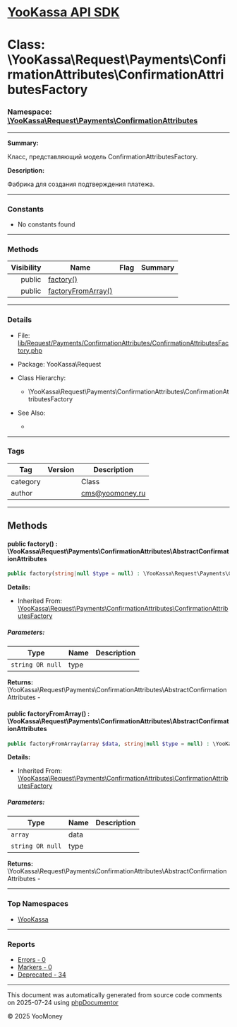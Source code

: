 # [YooKassa API SDK](../home.md)

# Class: \YooKassa\Request\Payments\ConfirmationAttributes\ConfirmationAttributesFactory
### Namespace: [\YooKassa\Request\Payments\ConfirmationAttributes](../namespaces/yookassa-request-payments-confirmationattributes.md)
---
**Summary:**

Класс, представляющий модель ConfirmationAttributesFactory.

**Description:**

Фабрика для создания подтверждения платежа.

---
### Constants
* No constants found

---
### Methods
| Visibility | Name | Flag | Summary |
| ----------:| ---- | ---- | ------- |
| public | [factory()](../classes/YooKassa-Request-Payments-ConfirmationAttributes-ConfirmationAttributesFactory.md#method_factory) |  |  |
| public | [factoryFromArray()](../classes/YooKassa-Request-Payments-ConfirmationAttributes-ConfirmationAttributesFactory.md#method_factoryFromArray) |  |  |

---
### Details
* File: [lib/Request/Payments/ConfirmationAttributes/ConfirmationAttributesFactory.php](../../lib/Request/Payments/ConfirmationAttributes/ConfirmationAttributesFactory.php)
* Package: YooKassa\Request
* Class Hierarchy:
  * \YooKassa\Request\Payments\ConfirmationAttributes\ConfirmationAttributesFactory

* See Also:
  * [](https://yookassa.ru/developers/api)

---
### Tags
| Tag | Version | Description |
| --- | ------- | ----------- |
| category |  | Class |
| author |  | cms@yoomoney.ru |

---
## Methods
<a name="method_factory" class="anchor"></a>
#### public factory() : \YooKassa\Request\Payments\ConfirmationAttributes\AbstractConfirmationAttributes

```php
public factory(string|null $type = null) : \YooKassa\Request\Payments\ConfirmationAttributes\AbstractConfirmationAttributes
```

**Details:**
* Inherited From: [\YooKassa\Request\Payments\ConfirmationAttributes\ConfirmationAttributesFactory](../classes/YooKassa-Request-Payments-ConfirmationAttributes-ConfirmationAttributesFactory.md)

##### Parameters:
| Type | Name | Description |
| ---- | ---- | ----------- |
| <code lang="php">string OR null</code> | type  |  |

**Returns:** \YooKassa\Request\Payments\ConfirmationAttributes\AbstractConfirmationAttributes - 


<a name="method_factoryFromArray" class="anchor"></a>
#### public factoryFromArray() : \YooKassa\Request\Payments\ConfirmationAttributes\AbstractConfirmationAttributes

```php
public factoryFromArray(array $data, string|null $type = null) : \YooKassa\Request\Payments\ConfirmationAttributes\AbstractConfirmationAttributes
```

**Details:**
* Inherited From: [\YooKassa\Request\Payments\ConfirmationAttributes\ConfirmationAttributesFactory](../classes/YooKassa-Request-Payments-ConfirmationAttributes-ConfirmationAttributesFactory.md)

##### Parameters:
| Type | Name | Description |
| ---- | ---- | ----------- |
| <code lang="php">array</code> | data  |  |
| <code lang="php">string OR null</code> | type  |  |

**Returns:** \YooKassa\Request\Payments\ConfirmationAttributes\AbstractConfirmationAttributes - 



---

### Top Namespaces

* [\YooKassa](../namespaces/yookassa.md)

---

### Reports
* [Errors - 0](../reports/errors.md)
* [Markers - 0](../reports/markers.md)
* [Deprecated - 34](../reports/deprecated.md)

---

This document was automatically generated from source code comments on 2025-07-24 using [phpDocumentor](http://www.phpdoc.org/)

&copy; 2025 YooMoney